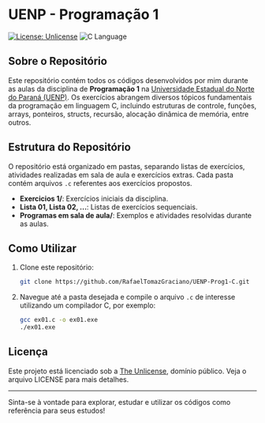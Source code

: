 # UENP - Programação 1

[![License: Unlicense](https://img.shields.io/badge/license-Unlicense-blue.svg)](LICENSE)
<img src="https://img.shields.io/badge/language-C-blue.svg" alt="C Language">

## Sobre o Repositório

Este repositório contém todos os códigos desenvolvidos por mim durante as aulas da disciplina de **Programação 1** na [Universidade Estadual do Norte do Paraná (UENP)](https://uenp.edu.br/). Os exercícios abrangem diversos tópicos fundamentais da programação em linguagem C, incluindo estruturas de controle, funções, arrays, ponteiros, structs, recursão, alocação dinâmica de memória, entre outros.

## Estrutura do Repositório

O repositório está organizado em pastas, separando listas de exercícios, atividades realizadas em sala de aula e exercícios extras. Cada pasta contém arquivos `.c` referentes aos exercícios propostos.

- **Exercicios 1/**: Exercícios iniciais da disciplina.
- **Lista 01, Lista 02, ...**: Listas de exercícios sequenciais.
- **Programas em sala de aula/**: Exemplos e atividades resolvidas durante as aulas.

## Como Utilizar

1. Clone este repositório:
   ```bash
   git clone https://github.com/RafaelTomazGraciano/UENP-Prog1-C.git
   ```
2. Navegue até a pasta desejada e compile o arquivo `.c` de interesse utilizando um compilador C, por exemplo:
   ```bash
   gcc ex01.c -o ex01.exe
   ./ex01.exe
   ```


## Licença

Este projeto está licenciado sob a [The Unlicense](LICENSE), domínio público. Veja o arquivo LICENSE para mais detalhes.

---

Sinta-se à vontade para explorar, estudar e utilizar os códigos como referência para seus estudos!

